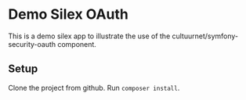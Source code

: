 # Demo Silex OAuth

This is a demo silex app to illustrate the use of the cultuurnet/symfony-security-oauth component.

## Setup

Clone the project from github.
Run `composer install`.

